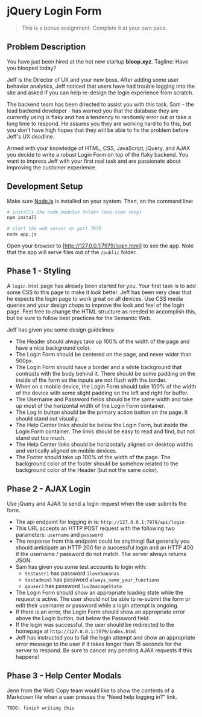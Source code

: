 # jQuery Login Form

> This is a bonus assignment. Complete it at your own pace.

## Problem Description

You have just been hired at the hot new startup **bloop.xyz**. Tagline: Have you
blooped today?

Jeff is the Director of UX and your new boss. After adding some user behavior
analytics, Jeff noticed that users have had trouble logging into the site and
asked if you can help re-design the login experience from scratch.

The backend team has been directed to assist you with this task. Sam - the lead
backend developer - has warned you that the database they are currently using is
flaky and has a tendency to randomly error out or take a long time to respond.
He assures you they are working hard to fix this, but you don't have high hopes
that they will be able to fix the problem before Jeff's UX deadline.

Armed with your knowledge of HTML, CSS, JavaScript, jQuery, and AJAX you decide
to write a robust Login Form on top of the flaky backend. You want to impress
Jeff with your first real task and are passionate about improving the customer
experience.

## Development Setup

Make sure [Node.js] is installed on your system. Then, on the command line:

```sh
# installs the node_modules folder (one-time step)
npm install

# start the web server on port 7979
node app.js
```

Open your browser to [http://127.0.0.1:7979/login.html] to see the app. Note
that the app will serve files out of the `/public` folder.

[Node.js]:https://nodejs.org/en/
[http://127.0.0.1:7979/login.html]:http://127.0.0.1:7979/login.html

## Phase 1 - Styling

A `login.html` page has already been started for you. Your first task is to add
some CSS to this page to make it look better. Jeff has been very clear that he
expects the login page to work great on all devices. Use CSS media queries and
your design chops to improve the look and feel of the login page. Feel free to
change the HTML structure as needed to accomplish this, but be sure to follow
best practices for the Semantic Web.

Jeff has given you some design guidelines:
- The Header should always take up 100% of the width of the page and have a nice
  background color.
- The Login Form should be centered on the page, and never wider than 500px.
- The Login Form should have a border and a white background that contrasts with
  the body behind it. There should be some padding on the inside of the form so
  the inputs are not flush with the border.
- When on a mobile device, the Login Form should take 100% of the width of the
  device with some slight padding on the left and right for buffer.
- The Username and Password fields should be the same width and take up most
  of the horizontal width of the Login Form container.
- The Log In button should be the primary action button on the page. It should
  stand out visually.
- The Help Center links should be below the Login Form, but inside the Login
  Form container. The links should be easy to read and find, but not stand out
  too much.
- The Help Center links should be horizontally aligned on desktop widths and
  vertically aligned on mobile devices.
- The Footer should take up 100% of the width of the page. The background color
  of the footer should be somehow related to the background color of the Header
  (but not the same color).

## Phase 2 - AJAX Login

Use jQuery and AJAX to send a login request when the user submits the form.

- The api endpoint for logging in is: `http://127.0.0.1:7979/api/login`
- This URL accepts an HTTP POST request with the following two parameters:
  `username` and `password`
- The response from this endpoint could be anything! But generally you should
  anticipate an HTTP 200 for a successful login and an HTTP 400 if the username
  / password do not match. The server always returns JSON.
- Sam has given you some test accounts to login with:
  - `testuser1` has password `ilovebananas`
  - `testadmin5` has password `always_name_your_functions`
  - `qauser3` has password `luv2manage5tate`
- The Login Form should show an appropriate loading state while the request is
  active. The user should not be able to re-submit the form or edit their
  username or password while a login attempt is ongoing.
- If there is an error, the Login Form should show an appropriate error above
  the Login button, but below the Password field.
- If the login was successful, the user should be redirected to the homepage at
  `http://127.0.0.1:7979/index.html`
- Jeff has instructed you to fail the login attempt and show an appropriate
  error message to the user if it takes longer than 15 seconds for the server to
  respond. Be sure to cancel any pending AJAX requests if this happens!

## Phase 3 - Help Center Modals

Jenn from the Web Copy team would like to show the contents of a Markdown file
when a user presses the "Need help logging in?" link.

```
TODO: finish writing this
```
